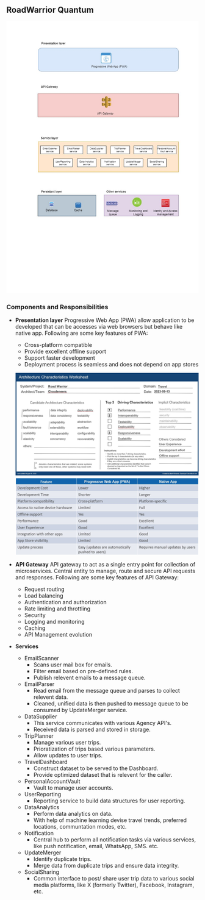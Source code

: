 ## RoadWarrior Quantum
![images](../diagrams/RoadWarrior-Logical-Architecture.jpg)

### Components and Responsibilities
* **Presentation layer**
	Progressive Web App (PWA) allow application to be developed that can be accesses via web browsers but behave like native app.
	Following are some key features of PWA:
	* Cross-platform compatible
	* Provide excellent offline support
	* Support faster development
	* Deployment process is seamless and does not depend on app stores
	
	![images](../diagrams/Logical-Architecture-Charateristics.jpg)
	![images](../diagrams/pwa-vs-nativeapp.jpg)
	
*  **API Gateway**
	API gateway to act as a single entry point for collection of microservices.
	Central entity to manage, route and secure API requests and responses.
	Following are some key features of API Gateway:
	* Request routing
	* Load balancing
	* Authentication and authorization
	* Rate limiting and throttling
	* Security
	* Logging and monitoring
	* Caching
 	* API Management evolution 
	
* **Services**
  * EmailScanner
	* Scans user mail box for emails.
	* Filter email based on pre-defined rules.
	* Publish relevent emails to a message queue.
  * EmailParser
	* Read email from the message queue and parses to collect relevent data.
	* Cleaned, unified data is then pushed to message queue to be consumed by UpdateMerger service.
  * DataSupplier
	* This service communicates with various Agency API's.
	* Received data is parsed and stored in storage.
  * TripPlanner
	* Manage various user trips.
	* Prioratization of trips based various parameters.
	* Allow updates to user trips.
  * TravelDashboard
	* Construct dataset to be served to the Dashboard.
	* Provide optimized dataset that is relevent for the caller.
  * PersonalAccountVault
	* Vault to manage user accounts.
  * UserReporting
	* Reporting service to build data structures for user reporting.
  * DataAnalytics
	* Perform data analytics on data.
	* With help of machine learning devise travel trends, preferred locations, communtation modes, etc.
  * Notification
	* Central hub to perform all notification tasks via various services, like push notification, email, WhatsApp, SMS. etc.
  * UpdateMerger
	* Identify duplicate trips.
	* Merge data from duplicate trips and ensure data integrity.
  * SocialSharing
	* Common interface to post/ share user trip data to various social media platforms, like X (formerly Twitter), Facebook, Instagram, etc.